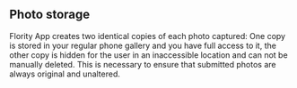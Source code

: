 ## Photo storage
Flority App creates two identical copies of each photo captured: One copy is stored in your regular phone gallery and you have full access to it, the other copy is hidden for the user in an inaccessible location and can not be manually deleted. This is necessary to ensure that submitted photos are always original and unaltered. 
